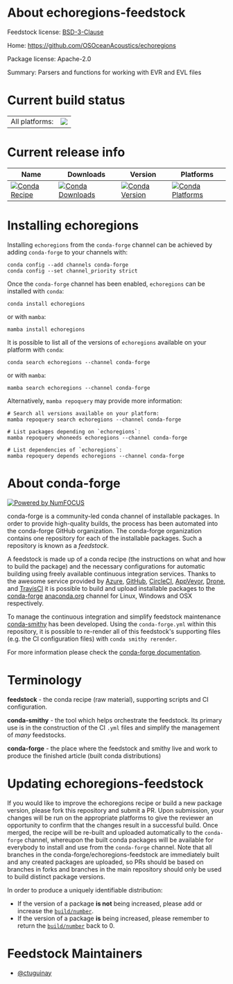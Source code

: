 About echoregions-feedstock
===========================

Feedstock license: [BSD-3-Clause](https://github.com/conda-forge/echoregions-feedstock/blob/main/LICENSE.txt)

Home: https://github.com/OSOceanAcoustics/echoregions

Package license: Apache-2.0

Summary: Parsers and functions for working with EVR and EVL files

Current build status
====================


<table><tr><td>All platforms:</td>
    <td>
      <a href="https://dev.azure.com/conda-forge/feedstock-builds/_build/latest?definitionId=22140&branchName=main">
        <img src="https://dev.azure.com/conda-forge/feedstock-builds/_apis/build/status/echoregions-feedstock?branchName=main">
      </a>
    </td>
  </tr>
</table>

Current release info
====================

| Name | Downloads | Version | Platforms |
| --- | --- | --- | --- |
| [![Conda Recipe](https://img.shields.io/badge/recipe-echoregions-green.svg)](https://anaconda.org/conda-forge/echoregions) | [![Conda Downloads](https://img.shields.io/conda/dn/conda-forge/echoregions.svg)](https://anaconda.org/conda-forge/echoregions) | [![Conda Version](https://img.shields.io/conda/vn/conda-forge/echoregions.svg)](https://anaconda.org/conda-forge/echoregions) | [![Conda Platforms](https://img.shields.io/conda/pn/conda-forge/echoregions.svg)](https://anaconda.org/conda-forge/echoregions) |

Installing echoregions
======================

Installing `echoregions` from the `conda-forge` channel can be achieved by adding `conda-forge` to your channels with:

```
conda config --add channels conda-forge
conda config --set channel_priority strict
```

Once the `conda-forge` channel has been enabled, `echoregions` can be installed with `conda`:

```
conda install echoregions
```

or with `mamba`:

```
mamba install echoregions
```

It is possible to list all of the versions of `echoregions` available on your platform with `conda`:

```
conda search echoregions --channel conda-forge
```

or with `mamba`:

```
mamba search echoregions --channel conda-forge
```

Alternatively, `mamba repoquery` may provide more information:

```
# Search all versions available on your platform:
mamba repoquery search echoregions --channel conda-forge

# List packages depending on `echoregions`:
mamba repoquery whoneeds echoregions --channel conda-forge

# List dependencies of `echoregions`:
mamba repoquery depends echoregions --channel conda-forge
```


About conda-forge
=================

[![Powered by
NumFOCUS](https://img.shields.io/badge/powered%20by-NumFOCUS-orange.svg?style=flat&colorA=E1523D&colorB=007D8A)](https://numfocus.org)

conda-forge is a community-led conda channel of installable packages.
In order to provide high-quality builds, the process has been automated into the
conda-forge GitHub organization. The conda-forge organization contains one repository
for each of the installable packages. Such a repository is known as a *feedstock*.

A feedstock is made up of a conda recipe (the instructions on what and how to build
the package) and the necessary configurations for automatic building using freely
available continuous integration services. Thanks to the awesome service provided by
[Azure](https://azure.microsoft.com/en-us/services/devops/), [GitHub](https://github.com/),
[CircleCI](https://circleci.com/), [AppVeyor](https://www.appveyor.com/),
[Drone](https://cloud.drone.io/welcome), and [TravisCI](https://travis-ci.com/)
it is possible to build and upload installable packages to the
[conda-forge](https://anaconda.org/conda-forge) [anaconda.org](https://anaconda.org/)
channel for Linux, Windows and OSX respectively.

To manage the continuous integration and simplify feedstock maintenance
[conda-smithy](https://github.com/conda-forge/conda-smithy) has been developed.
Using the ``conda-forge.yml`` within this repository, it is possible to re-render all of
this feedstock's supporting files (e.g. the CI configuration files) with ``conda smithy rerender``.

For more information please check the [conda-forge documentation](https://conda-forge.org/docs/).

Terminology
===========

**feedstock** - the conda recipe (raw material), supporting scripts and CI configuration.

**conda-smithy** - the tool which helps orchestrate the feedstock.
                   Its primary use is in the construction of the CI ``.yml`` files
                   and simplify the management of *many* feedstocks.

**conda-forge** - the place where the feedstock and smithy live and work to
                  produce the finished article (built conda distributions)


Updating echoregions-feedstock
==============================

If you would like to improve the echoregions recipe or build a new
package version, please fork this repository and submit a PR. Upon submission,
your changes will be run on the appropriate platforms to give the reviewer an
opportunity to confirm that the changes result in a successful build. Once
merged, the recipe will be re-built and uploaded automatically to the
`conda-forge` channel, whereupon the built conda packages will be available for
everybody to install and use from the `conda-forge` channel.
Note that all branches in the conda-forge/echoregions-feedstock are
immediately built and any created packages are uploaded, so PRs should be based
on branches in forks and branches in the main repository should only be used to
build distinct package versions.

In order to produce a uniquely identifiable distribution:
 * If the version of a package **is not** being increased, please add or increase
   the [``build/number``](https://docs.conda.io/projects/conda-build/en/latest/resources/define-metadata.html#build-number-and-string).
 * If the version of a package **is** being increased, please remember to return
   the [``build/number``](https://docs.conda.io/projects/conda-build/en/latest/resources/define-metadata.html#build-number-and-string)
   back to 0.

Feedstock Maintainers
=====================

* [@ctuguinay](https://github.com/ctuguinay/)


<!-- dummy commit to enable rerendering -->

